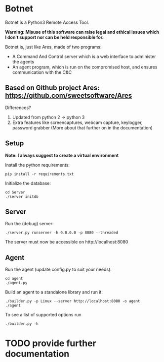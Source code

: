 # Botnet
Botnet is a Python3 Remote Access Tool.

__Warning: Misuse of this software can raise legal and ethical issues which I don't support nor can be held responsible for.__

Botnet is, just like Ares, made of two programs:

- A Command And Control server which is a web interface to administer the agents
- An agent program, which is run on the compromised host, and ensures communication with the C&C

## Based on Github project Ares: https://github.com/sweetsoftware/Ares
Differences?
1. Updated from python 2 -> python 3
2. Extra features like screencaptures, webcam capture, keylogger, password grabber (More about that further on in the documentation)

## Setup

__Note: I always suggest to create a virtual environment__

Install the python requirements: 

```
pip install -r requirements.txt
```

Initialize the database:

```
cd Server
./server initdb
```

## Server
Run the (debug) server:

```
./server.py runserver -h 0.0.0.0 -p 8080 --threaded
```

The server must now be accessible on http://localhost:8080

## Agent
Run the agent (update config.py to suit your needs):

```
cd agent
./agent.py
```

Build an agent to a standalone library and run it:

```
./builder.py -p Linux --server http://localhost:8080 -o agent
./agent
```

To see a list of supported options run

```
./builder.py -h
```


# TODO provide further documentation
